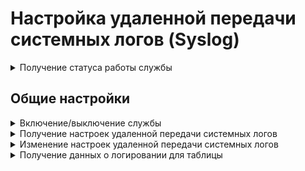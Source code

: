 # Настройка удаленной передачи системных логов (Syslog)

<details>
<summary>Получение статуса работы службы</summary>

```
GET /logs_backend/remote_syslog/status
```

**Ответ на успешный запрос:**

```json5
[
    {
        "name": "string",
        "status": "active" | "activating" | "deactivating" | "failed" | "inactive" | "reloading", 
        "msg": [ "string" ]
    },
    ...
]
```

* `name` - название модуля;
* `status` - статус;
* `msg` - список сообщений, объясняющий текущее состояние.

</details>

## Общие настройки

<details>
<summary>Включение/выключение службы</summary>

**Проверка состояния:**

```
GET /logs_backend/remote_syslog/state
```

**Ответ на успешный запрос:**

```json5
{
    "enabled": "boolean"
}
```

* `msg` - `true` для включения, `false` для выключения.

**Включение/выключение**

```
PUT /logs_backend/remote_syslog/state
```

**Json-тело запроса:**

```json5
{
  "enabled": "boolean"
}
```

**Ответ на успешный запрос:** 200 OK

</details>

<details>
<summary>Получение настроек удаленной передачи системных логов</summary>

```
GET /logs_backend/remote_syslog
```

**Ответ на успешный запрос:**

```json5
{
  "host": "string",
  "port": "integer",
  "protocol": "tcp" | "udp",
  "format": "syslog" | "cef"
}
```

* `host` - IP-адрес сервера;
* `port` - порт;
* `protocol` - протокол, допустимые значения: `tcp` или `udp`;
* `format` - формат, допустимые значения: `syslog` или `cef`.

</details>

<details>
<summary>Изменение настроек удаленной передачи системных логов</summary>

```
PATCH /logs_backend/remote_syslog
```

**Json-тело запроса:**

```json5
{
  "host": "string" | "null",
  "port": "integer" | "null",
  "protocol": "tcp" | "udp",
  "format": "syslog" | "cef",
}
```

* `host` - IP-адрес сервера;
* `port` - порт;
* `protocol` - протокол, допустимые значения: `tcp` или `udp`;
* `format` - формат, допустимые значения: `syslog` или `cef`.

Пустые значения "" не допускаются.

**Ответ на успешный запрос:** 200 OK

</details>

<details>
<summary>Получение данных о логировании для таблицы</summary>

```
GET /logs_backend/logs?<GET-параметры, разделенные знаком &>
```

**Список GET-параметров, которые не являются обязательными:**
* `limit: integer` - ограничение на количество записей, выбираемых из базы данных;
* `offset: integer` - количество строк, которые необходимо пропустить перед выводом записей указанных в `limit`;
* `sort: [Sort]` - Список параметров для сортировки данных. Сортировка производится в прямом порядке следования в массиве;
* `filter: [Filter]` - Список параметров для фильтрации данных. Фильтры применяются в прямом порядке следования в массиве, с логикой `and` между объектами `Filter`;
* `search: Search` - объект с параметрами поиска подстроки в данных;
* `last_reboot_only: bool` - параметр типа `bool` со значениями: `false` - выводить все записи лога, `true` - только записи после последней загрузки;
* `format_type:` - формат возвращаемых данных:
  * `CSV` - CSV-файл;
  * `JSON` - тип по умолчанию.

**Обьект Sort:**
```json5
{
  "field": "string",
  "direction": "asc | desc"
}
```

* `field` - столбец, по которому производится сортировка;
* `direction` - направление сортировки: `asc` - по возрастанию, `desc` - по убыванию.

**Обьект Filter:**
```json5
{
  "items": [    
      {
        "column_name": "string",
        "operator": "OperatorValue",
        "value": ["string | integer | boolean"]
      },
    ],
  "link_operator": "and | or"
}
```

* `items` - массив фильтров FilterItem:
  * `column_name` - поле для фильтрации;
  * `operator` - одно из значений:
    * `contains` - содержит подстроку (без учета регистра);
    * `not_contains` - не содержит подстроку (без учета регистра);
    * `equals` - равно;
    * `not_equals` - не равно;
    * `greater` - больше, в `values` передаётся массив, содержащий только одно значение;
    * `greater_equal` - больше или равно, в `values` передается массив, содержащий только одно значение;
    * `less` - меньше, в `values` передаётся массив, содержащий только одно значение;
    * `less_equal` - меньше или равно, в `values` передается массив, содержащий только одно значение.
  * `value` - массив значений фильтра. Максимальное количество передаваемых в массиве значений - 255. Данные отбираются по логике `or`.
* `link_operator` - логика наложения фильтров items.

**Обьект Search:**
```json5
{
  "text": "string",
  "columns": ["string"]
}
```

* `text` - искомая строка;
* `columns` - набор полей, по которым ведется поиск.

**Ответ на успешный запрос:**
```json5
{
  "meta": [
    {
      "name": "string",
      "type": "string"
    }
  ],
  "data": [
    "Log"
  ],
  "rows": "integer",
  "rows_before_limit_at_least": "integer"
}
```

* `meta` - массив метаданных, описывающих поля запроса:
  * `name` - имя поля данных;
  * `type` - тип данных.
* `data` - массив, содержащий `Log` - объект, представляющий собой данные, соответствующие одной строке таблицы.;
* `rows` - количество строк `Log`;
* `rows_before_limit_at_least` - количество строк `Log`, которое вернет запрос, если использовать ограничение на количество записей из базы данных (GET-параметры `limit` или `offset`).

**Объект Log**:
```json5
{
  "id": "string",
  "date_time": "integer",
  "microseconds": "integer",
  "priority": "integer",
  "message": "string",
  "syslog_id": "string",
  "unit": "string"
}
```

* `id` - уникальный идентификатор строки;
* `date_time` - время возникновения события в формате YYYYMMDDhhmmss;
* `microseconds` - микросекунды во времени возникновения события (0...999999);
* `priority` - число от 0 до 7:
  * `0` - LOG_EMERG;
  * `1` - LOG_ALERT;
  * `2` - LOG_CRIT;
  * `3` - LOG_ERR;
  * `4` - LOG_WARNING;
  * `5` - LOG_NOTICE;
  * `6` - LOG_INFO;
  * `7` - LOG_DEBUG.
* `message` - сообщение логирования;
* `syslog_id` - название исполняемой программы;
* `unit` - название сервиса, сообщение которого было сохранено в журнале.

</details>